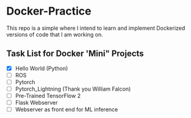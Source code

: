 # Docker-Practice

This repo is a simple where I intend to learn and implement Dockerized versions of code that I am working on. 

## Task List for Docker 'Mini" Projects

- [x] Hello World (Python) 
- [ ] ROS 
- [ ] Pytorch 
- [ ] Pytorch_Lightning (Thank you William Falcon) 
- [ ] Pre-Trained TensorFlow 2 
- [ ] Flask Webserver 
- [ ] Webserver as front end for ML inference 
